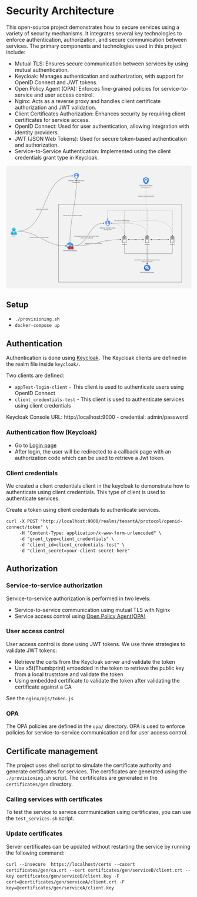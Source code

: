 # Security Architecture
This open-source project demonstrates how to secure services using a variety of security mechanisms. It integrates several key technologies to enforce authentication, authorization, and secure communication between services. The primary components and technologies used in this project include:

- Mutual TLS: Ensures secure communication between services by using mutual authentication.
- Keycloak: Manages authentication and authorization, with support for OpenID Connect and JWT tokens.
- Open Policy Agent (OPA): Enforces fine-grained policies for service-to-service and user access control.
- Nginx: Acts as a reverse proxy and handles client certificate authorization and JWT validation.
- Client Certificates Authorization: Enhances security by requiring client certificates for service access.
- OpenID Connect: Used for user authentication, allowing integration with identity providers.
- JWT (JSON Web Tokens): Used for secure token-based authentication and authorization.
- Service-to-Service Authentication: Implemented using the client credentials grant type in Keycloak.


<img src="./arch.jpg">

## Setup
- `./provisioning.sh`
- `docker-compose up`


## Authentication
Authentication is done using [Keycloak](https://www.keycloak.org/). The Keycloak clients are defined in the realm file inside `keycloak/`. 

Two clients are defined:
- `appTest-login-client` - This client is used to authenticate users using OpenID Connect
- `client_credentials-test` - This client is used to authenticate services using client credentials

Keycloak Console URL: http://localhost:9000 - credential: admin/password

### Authentication flow (Keycloak)
- Go to [Login page](http://127.0.0.1:9000/realms/tenantA/protocol/openid-connect/auth?scope=openid&response_type=code&client_id=appTest-login-client&redirect_uri=http://localhost:8002/auth_redirect&client_secret=vCjAY0XKadXE3n4xFUb7MGDvVJ1iVVPY&application_type=web_app)
- After login, the user will be redirected to a callback page with an authorization code which can be used to retrieve a Jwt token.


### Client credentials
We created a client credentials client in the keycloak to demonstrate how to authenticate using client credentials.
This type of client is used to authenticate services.

Create a token using client credentials to authenticate services.
```
curl -X POST "http://localhost:9000/realms/tenantA/protocol/openid-connect/token" \
     -H "Content-Type: application/x-www-form-urlencoded" \
     -d "grant_type=client_credentials" \
     -d "client_id=client_credentials-test" \
     -d "client_secret=your-client-secret-here"
```

## Authorization

### Service-to-service authorization
Service-to-service authorization is performed in two levels:
- Service-to-service communication using mutual TLS with Nginx
- Service access control using [Open Policy Agent(OPA)](https://www.openpolicyagent.org/)

### User access control
User access control is done using JWT tokens.
We use three strategies to validate JWT tokens:
- Retrieve the certs from the Keycloak server and validate the token
- Use x5t(Thumbprint) embedded in the token to retrieve the public key from a local truststore and validate the token
- Using embedded certificate to validate the token after validating the certificate against a CA

See the `nginx/njs/token.js`

### OPA
The OPA policies are defined in the `opa/` directory.
OPA is used to enforce policies for service-to-service communication and for user access control.

## Certificate management
The project uses shell script to simulate the certificate authority and generate certificates for services.
The certificates are generated using the `./provisioning.sh` script. The certificates are generated in the `certificates/gen` directory.

### Calling services with certificates
To test the service to service communication using certificates, you can use the `test_services.sh` script.


### Update certificates
Server certificates can be updated without restarting the service by running the following command:
```
curl --insecure  https://localhost/certs --cacert certificates/gen/ca.crt --cert certificates/gen/serviceB/client.crt --key certificates/gen/serviceB/client.key -F cert=@certificates/gen/serviceA/client.crt -F key=@certificates/gen/serviceA/client.key
```
